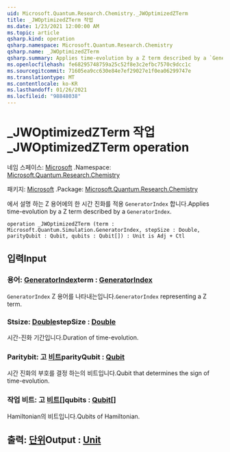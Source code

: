 ```yaml
---
uid: Microsoft.Quantum.Research.Chemistry._JWOptimizedZTerm
title: _JWOptimizedZTerm 작업
ms.date: 1/23/2021 12:00:00 AM
ms.topic: article
qsharp.kind: operation
qsharp.namespace: Microsoft.Quantum.Research.Chemistry
qsharp.name: _JWOptimizedZTerm
qsharp.summary: Applies time-evolution by a Z term described by a `GeneratorIndex`.
ms.openlocfilehash: fe68295748759a25c52f8e3c2efbc7570c9dcc1c
ms.sourcegitcommit: 71605ea9cc630e84e7ef29027e1f0ea06299747e
ms.translationtype: MT
ms.contentlocale: ko-KR
ms.lasthandoff: 01/26/2021
ms.locfileid: "98848038"
---
```

# <a name="_jwoptimizedzterm-operation"></a><span data-ttu-id="65fd7-102">_JWOptimizedZTerm 작업</span><span class="sxs-lookup"><span data-stu-id="65fd7-102">_JWOptimizedZTerm operation</span></span>

<span data-ttu-id="65fd7-103">네임 스페이스: [Microsoft](xref:Microsoft.Quantum.Research.Chemistry) .</span><span class="sxs-lookup"><span data-stu-id="65fd7-103">Namespace: [Microsoft.Quantum.Research.Chemistry](xref:Microsoft.Quantum.Research.Chemistry)</span></span>

<span data-ttu-id="65fd7-104">패키지: [Microsoft](https://nuget.org/packages/Microsoft.Quantum.Research.Chemistry) .</span><span class="sxs-lookup"><span data-stu-id="65fd7-104">Package: [Microsoft.Quantum.Research.Chemistry](https://nuget.org/packages/Microsoft.Quantum.Research.Chemistry)</span></span>


<span data-ttu-id="65fd7-105">에서 설명 하는 Z 용어에의 한 시간 진화를 적용 `GeneratorIndex` 합니다.</span><span class="sxs-lookup"><span data-stu-id="65fd7-105">Applies time-evolution by a Z term described by a `GeneratorIndex`.</span></span>

```qsharp
operation _JWOptimizedZTerm (term : Microsoft.Quantum.Simulation.GeneratorIndex, stepSize : Double, parityQubit : Qubit, qubits : Qubit[]) : Unit is Adj + Ctl
```


## <a name="input"></a><span data-ttu-id="65fd7-106">입력</span><span class="sxs-lookup"><span data-stu-id="65fd7-106">Input</span></span>

### <a name="term--generatorindex"></a><span data-ttu-id="65fd7-107">용어: [GeneratorIndex](xref:Microsoft.Quantum.Simulation.GeneratorIndex)</span><span class="sxs-lookup"><span data-stu-id="65fd7-107">term : [GeneratorIndex](xref:Microsoft.Quantum.Simulation.GeneratorIndex)</span></span>

<span data-ttu-id="65fd7-108">`GeneratorIndex` Z 용어를 나타내는입니다.</span><span class="sxs-lookup"><span data-stu-id="65fd7-108">`GeneratorIndex` representing a Z term.</span></span>


### <a name="stepsize--double"></a><span data-ttu-id="65fd7-109">Stsize: [Double](xref:microsoft.quantum.lang-ref.double)</span><span class="sxs-lookup"><span data-stu-id="65fd7-109">stepSize : [Double](xref:microsoft.quantum.lang-ref.double)</span></span>

<span data-ttu-id="65fd7-110">시간-진화 기간입니다.</span><span class="sxs-lookup"><span data-stu-id="65fd7-110">Duration of time-evolution.</span></span>


### <a name="parityqubit--qubit"></a><span data-ttu-id="65fd7-111">Paritybit: 고 [비트](xref:microsoft.quantum.lang-ref.qubit)</span><span class="sxs-lookup"><span data-stu-id="65fd7-111">parityQubit : [Qubit](xref:microsoft.quantum.lang-ref.qubit)</span></span>

<span data-ttu-id="65fd7-112">시간 진화의 부호를 결정 하는의 비트입니다.</span><span class="sxs-lookup"><span data-stu-id="65fd7-112">Qubit that determines the sign of time-evolution.</span></span>


### <a name="qubits--qubit"></a><span data-ttu-id="65fd7-113">작업 비트: 고 [비트](xref:microsoft.quantum.lang-ref.qubit)[]</span><span class="sxs-lookup"><span data-stu-id="65fd7-113">qubits : [Qubit](xref:microsoft.quantum.lang-ref.qubit)[]</span></span>

<span data-ttu-id="65fd7-114">Hamiltonian의 비트입니다.</span><span class="sxs-lookup"><span data-stu-id="65fd7-114">Qubits of Hamiltonian.</span></span>



## <a name="output--unit"></a><span data-ttu-id="65fd7-115">출력: [단위](xref:microsoft.quantum.lang-ref.unit)</span><span class="sxs-lookup"><span data-stu-id="65fd7-115">Output : [Unit](xref:microsoft.quantum.lang-ref.unit)</span></span>

